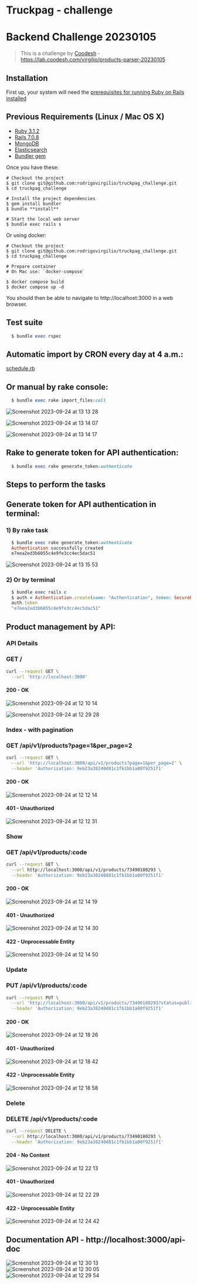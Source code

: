 # Truckpag - challenge
# Backend Challenge 20230105

>  This is a challenge by [Coodesh](https://coodesh.com/) - https://lab.coodesh.com/virgilio/products-parser-20230105

## Installation

First up, your system will need the
[prerequisites for running Ruby on Rails installed](https://guides.rubyonrails.org/getting_started.html)

## Previous Requirements (Linux / Mac OS X)
* [Ruby 3.1.2](https://www.ruby-lang.org)
* [Rails 7.0.8](http://railsinstaller.org)
* [MongoDB](https://www.mongodb.com)
* [Elasticsearch](https://www.elastic.co)
* [Bundler gem](https://github.com/bundler/bundler)

Once you have these:

    # Checkout the project
    $ git clone git@github.com:rodrigovirgilio/truckpag_challenge.git
    $ cd truckpag_challenge

    # Install the project dependencies
    $ gem install bundler
    $ bundle **install**

    # Start the local web server
    $ bundle exec rails s

Or using docker:

    # Checkout the project
    $ git clone git@github.com:rodrigovirgilio/truckpag_challenge.git
    $ cd truckpag_challenge

    # Prepare container
    # On Mac use: `docker-compose`

    $ docker compose build
    $ docker compose up -d

You should then be able to navigate to http://localhost:3000 in a web browser.

## Test suite
```ruby
  $ bundle exec rspec
```
## Automatic import by CRON every day at 4 a.m.:
  [schedule.rb](https://github.com/rodrigovirgilio/truckpag_challenge/blob/main/config/initializers/schedule.rb)

## Or manual by rake console:
```ruby
  $ bundle exec rake import_files:call
```

![Screenshot 2023-09-24 at 13 13 28](https://github.com/rodrigovirgilio/truckpag_challenge/assets/392677/70043c06-4203-445a-9504-34f68124dd71)

![Screenshot 2023-09-24 at 13 14 07](https://github.com/rodrigovirgilio/truckpag_challenge/assets/392677/59a65022-09e8-4585-95fd-4ccd3c1fbf50)

![Screenshot 2023-09-24 at 13 14 17](https://github.com/rodrigovirgilio/truckpag_challenge/assets/392677/e0935d8f-5dde-47e9-a81b-db823fa12acc)


## Rake to generate token for API authentication:
```ruby
  $ bundle exec rake generate_token:authenticate
```
## Steps to perform the tasks

## Generate token for API authentication in terminal:

### 1) By rake task
```ruby
  $ bundle exec rake generate_token:authenticate
  Authentication successfully created
  e7eea2ed3b6055c4e9fe3cc4ec5dac51
```

![Screenshot 2023-09-24 at 13 15 53](https://github.com/rodrigovirgilio/truckpag_challenge/assets/392677/1c76c234-5279-437b-a15d-5d14cb8d030a)


### 2) Or by terminal
```ruby
  $ bundle exec rails c
  $ auth = Authentication.create(name: "Authentication", token: SecureRandom.hex)
  auth.token
  "e7eea2ed3b6055c4e9fe3cc4ec5dac51"
```

## Product management by API:

### API Details
### GET /

```bash
curl --request GET \
  --url 'http://localhost:3000'
```

#### 200 - OK
![Screenshot 2023-09-24 at 12 10 14](https://github.com/rodrigovirgilio/truckpag_challenge/assets/392677/b88a4aa3-73f5-4696-93cc-33f021e35eb8)

![Screenshot 2023-09-24 at 12 29 28](https://github.com/rodrigovirgilio/truckpag_challenge/assets/392677/24829b0d-953d-4c58-8007-c3be6ae2325b)


### Index - with pagination
### GET /api/v1/products?page=1&per_page=2

```bash
curl --request GET \
  --url 'http://localhost:3000/api/v1/products?page=1&per_page=2' \
  --header 'Authorization: 9eb23a38240d81c1fb1bb1a00f9251f1'
```
#### 200 - OK
![Screenshot 2023-09-24 at 12 12 14](https://github.com/rodrigovirgilio/truckpag_challenge/assets/392677/3cf3db41-0c3c-4106-b216-b7ef1897f311)


#### 401 - Unauthorized
![Screenshot 2023-09-24 at 12 12 31](https://github.com/rodrigovirgilio/truckpag_challenge/assets/392677/800996ce-b91d-435d-9529-beae8b5725b3)


### Show
### GET /api/v1/products/:code

```bash
curl --request GET \
  --url http://localhost:3000/api/v1/products/73490180293 \
  --header 'Authorization: 9eb23a38240d81c1fb1bb1a00f9251f1'
```
#### 200 - OK
![Screenshot 2023-09-24 at 12 14 19](https://github.com/rodrigovirgilio/truckpag_challenge/assets/392677/6f27431b-d6f0-4e6c-b93c-01b6d283b871)


#### 401 - Unauthorized
![Screenshot 2023-09-24 at 12 14 30](https://github.com/rodrigovirgilio/truckpag_challenge/assets/392677/a2e4dc48-83b0-4398-853f-9237aa8bc4ec)


#### 422 - Unprocessable Entity
![Screenshot 2023-09-24 at 12 14 50](https://github.com/rodrigovirgilio/truckpag_challenge/assets/392677/94541f10-588a-4935-aade-2edd0444ebff)


### Update
### PUT /api/v1/products/:code

```bash
curl --request PUT \
  --url 'http://localhost:3000/api/v1/products/73490180293?status=published&creator=test' \
  --header 'Authorization: 9eb23a38240d81c1fb1bb1a00f9251f1'
```
#### 200 - OK
![Screenshot 2023-09-24 at 12 18 26](https://github.com/rodrigovirgilio/truckpag_challenge/assets/392677/d718ba82-59c5-4e68-b493-212ceefe811b)


#### 401 - Unauthorized
![Screenshot 2023-09-24 at 12 18 42](https://github.com/rodrigovirgilio/truckpag_challenge/assets/392677/737bb319-c0d3-4a00-8aee-f152f089fb17)


#### 422 - Unprocessable Entity
![Screenshot 2023-09-24 at 12 18 58](https://github.com/rodrigovirgilio/truckpag_challenge/assets/392677/43c20cf0-4386-46dc-8a45-0c7c913d86e3)


### Delete
### DELETE /api/v1/products/:code

```bash
curl --request DELETE \
  --url http://localhost:3000/api/v1/products/73490180293 \
  --header 'Authorization: 9eb23a38240d81c1fb1bb1a00f9251f1'
```
#### 204 - No Content
![Screenshot 2023-09-24 at 12 22 13](https://github.com/rodrigovirgilio/truckpag_challenge/assets/392677/bea2f4d4-9439-4d8f-8e86-f638a7120af5)


#### 401 - Unauthorized
![Screenshot 2023-09-24 at 12 22 29](https://github.com/rodrigovirgilio/truckpag_challenge/assets/392677/5aa4ada6-440a-4b2f-9033-db5f77b8c360)

#### 422 - Unprocessable Entity
![Screenshot 2023-09-24 at 12 24 42](https://github.com/rodrigovirgilio/truckpag_challenge/assets/392677/4ffd8f57-4e4a-49dc-ac96-8c8af30a629b)


## Documentation API - http://localhost:3000/api-doc
![Screenshot 2023-09-24 at 12 30 13](https://github.com/rodrigovirgilio/truckpag_challenge/assets/392677/2227b683-f699-449c-a335-35838cbec669)
![Screenshot 2023-09-24 at 12 30 05](https://github.com/rodrigovirgilio/truckpag_challenge/assets/392677/b4e08978-ab60-4fe4-9dcc-e03a30e9e863)
![Screenshot 2023-09-24 at 12 29 54](https://github.com/rodrigovirgilio/truckpag_challenge/assets/392677/faaddbf0-083b-411e-919d-3528b636c622)

